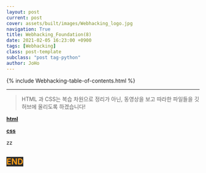 ```yaml
---
layout: post
current: post
cover: assets/built/images/Webhacking_logo.jpg
navigation: True
title: Webhacking_Foundation(8)
date: 2021-02-05 16:23:00 +0900
tags: [Webhacking]
class: post-template
subclass: "post tag-python"
author: JoHo
---
```


{% include Webhacking-table-of-contents.html %}

---

> HTML 과 CSS는 복습 차원으로 정리가 아닌, 동영상을 보고 따라한 파일들을 깃허브에 올리도록 하겠습니다!

<a href='https://github.com/joyunho/html'>**html**</a>

<a href='https://github.com/joyunho/css'>**css**</a>

zz

## <span style="color:#ff9b15; background-color:#2b2b2b; font-weight:bold;"> END</span>
